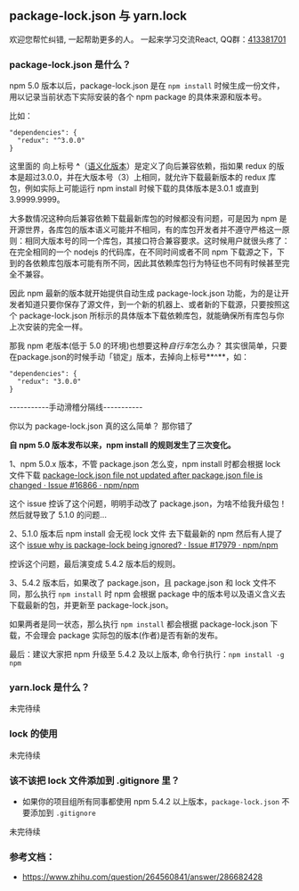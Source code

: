 ## package-lock.json 与 yarn.lock

欢迎您帮忙纠错, 一起帮助更多的人。 一起来学习交流React, QQ群：[413381701](http://shang.qq.com/wpa/qunwpa?idkey=3b9474dacbf35e4a9659e89399758406e510e5b8a3f81109f7d07efaadc6056d)

### package-lock.json 是什么？
npm 5.0 版本以后，package-lock.json 是在 `npm install` 时候生成一份文件，用以记录当前状态下实际安装的各个 npm package 的具体来源和版本号。

比如：
```
"dependencies": {
  "redux": "^3.0.0"
}
```

这里面的 向上标号 **^**（[语义化版本](http://www.u396.com/semver-range.html)）是定义了向后兼容依赖，指如果 redux 的版本是超过3.0.0，并在大版本号（3）上相同，就允许下载最新版本的 redux 库包，例如实际上可能运行 npm install 时候下载的具体版本是3.0.1 或直到 3.9999.9999。

大多数情况这种向后兼容依赖下载最新库包的时候都没有问题，可是因为 npm 是开源世界，各库包的版本语义可能并不相同，有的库包开发者并不遵守严格这一原则：相同大版本号的同一个库包，其接口符合兼容要求。这时候用户就很头疼了：在完全相同的一个 nodejs 的代码库，在不同时间或者不同 npm 下载源之下，下到的各依赖库包版本可能有所不同，因此其依赖库包行为特征也不同有时候甚至完全不兼容。

因此 npm 最新的版本就开始提供自动生成 package-lock.json 功能，为的是让开发者知道只要你保存了源文件，到一个新的机器上、或者新的下载源，只要按照这个 package-lock.json 所标示的具体版本下载依赖库包，就能确保所有库包与你上次安装的完全一样。 

那我 npm 老版本(低于 5.0 的环境)也想要这种*自行车*怎么办？ 其实很简单，只要在package.json的时候手动「锁定」版本，去掉向上标号**^**，如：
```
"dependencies": {
  "redux": "3.0.0"
}
```
-----------手动滑稽分隔线-----------

你以为 package-lock.json 真的这么简单？ 那你错了

**自 npm 5.0 版本发布以来，npm install 的规则发生了三次变化。**

1、npm 5.0.x 版本，不管 package.json 怎么变，npm install 时都会根据 lock 文件下载
[package-lock.json file not updated after package.json file is changed · Issue #16866 · npm/npm](https://github.com/npm/npm/issues/16866)

这个 issue 控诉了这个问题，明明手动改了 package.json，为啥不给我升级包！然后就导致了 5.1.0 的问题...

2、5.1.0 版本后 npm install 会无视 lock 文件 去下载最新的 npm 然后有人提了这个
[issue why is package-lock being ignored? · Issue #17979 · npm/npm](https://github.com/npm/npm/issues/17979)

控诉这个问题，最后演变成 5.4.2 版本后的规则。

3、5.4.2 版本后，如果改了 package.json，且 package.json 和 lock 文件不同，那么执行 `npm install` 时 npm 会根据 package 中的版本号以及语义含义去下载最新的包，并更新至 package-lock.json。

如果两者是同一状态，那么执行 `npm install` 都会根据 package-lock.json 下载，不会理会 package 实际包的版本(作者)是否有新的发布。

最后：建议大家把 npm 升级至 5.4.2 及以上版本, 命令行执行：`npm install -g npm`

### yarn.lock 是什么？
未完待续

### lock 的使用
未完待续

### 该不该把 lock 文件添加到 .gitignore 里？
* 如果你的项目组所有同事都使用 npm 5.4.2 以上版本，`package-lock.json` 不要添加到 `.gitignore`

未完待续

### 参考文档：
* https://www.zhihu.com/question/264560841/answer/286682428

